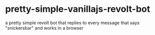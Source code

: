 # pretty-simple-vanillajs-revolt-bot
a pretty simple revolt bot that replies to every message that says "snickersbar" and works in a browser
